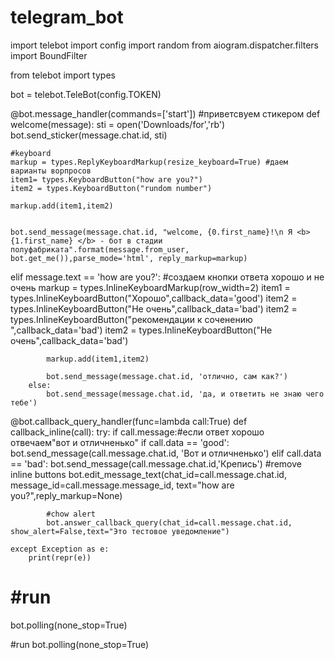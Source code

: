 # telegram_bot
import telebot
import config
import random 
from aiogram.dispatcher.filters import BoundFilter
 
from telebot import types


bot = telebot.TeleBot(config.TOKEN)

@bot.message_handler(commands=['start']) #приветсвуем стикером
def welcome(message):
    sti = open('Downloads/for','rb')
    bot.send_sticker(message.chat.id, sti)


    #keyboard
    markup = types.ReplyKeyboardMarkup(resize_keyboard=True) #даем варианты ворпросов
    item1= types.KeyboardButton("how are you?")
    item2 = types.KeyboardButton("rundom number")

    markup.add(item1,item2)


    bot.send_message(message.chat.id, "welcome, {0.first_name}!\n Я <b> {1.first_name} </b> - бот в стадии полуфабриката".format(message.from_user, bot.get_me()),parse_mode='html', reply_markup=markup)

elif message.text == 'how are you?': #создаем кнопки ответа  хорошо и не очень
            markup = types.InlineKeyboardMarkup(row_width=2)
            item1 = types.InlineKeyboardButton("Хорошо",callback_data='good')
            item2 = types.InlineKeyboardButton("Не очень",callback_data='bad')
            item2 = types.InlineKeyboardButton("рекомендации к соченению ",callback_data='bad')
            item2 = types.InlineKeyboardButton("Не очень",callback_data='bad')
            
            markup.add(item1,item2)

            bot.send_message(message.chat.id, 'отлично, сам как?')
        else:
            bot.send_message(message.chat.id, 'да, и ответить не знаю чего тебе')
@bot.callback_query_handler(func=lambda call:True)
def callback_inline(call):
    try:
        if call.message:#если ответ хорошо отвечаем"вот и отличненько"
            if call.data == 'good':
                bot.send_message(call.message.chat.id, 'Вот и отличненько')
            elif call.data == 'bad':
                bot.send_message(call.message.chat.id,'Крепись')
            #remove inline buttons
            bot.edit_message_text(chat_id=call.message.chat.id, message_id=call.message.message_id, text="how are you?",reply_markup=None)

            #chow alert
            bot.answer_callback_query(chat_id=call.message.chat.id, show_alert=False,text="Это тестовое уведомление") 

    except Exception as e:
        print(repr(e))
# #run
bot.polling(none_stop=True)

            
        

#run
bot.polling(none_stop=True)
